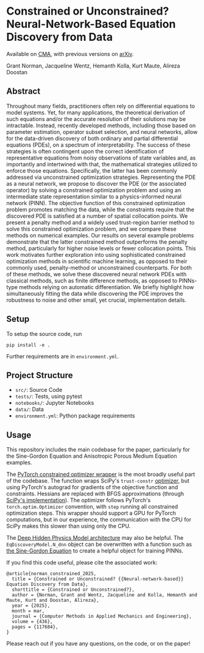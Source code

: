 # Constrained or Unconstrained? Neural-Network-Based Equation Discovery from Data

Available on [CMA](https://doi.org/10.1016/j.cma.2024.117684), with previous versions on [arXiv](https://arxiv.org/abs/2406.02581).

Grant Norman, Jacqueline Wentz, Hemanth Kolla, Kurt Maute, Alireza Doostan

## Abstract
Throughout many fields, practitioners often rely on differential equations to model systems. Yet, for many applications, the theoretical derivation of such equations and/or the accurate resolution of their solutions may be intractable. Instead, recently developed methods, including those based on parameter estimation, operator subset selection, and neural networks, allow for the data-driven discovery of both ordinary and partial differential equations (PDEs), on a spectrum of interpretability. The success of these strategies is often contingent upon the correct identification of representative equations from noisy observations of state variables and, as importantly and intertwined with that, the mathematical strategies utilized to enforce those equations. Specifically, the latter has been commonly addressed via unconstrained optimization strategies. Representing the PDE as a neural network, we propose to discover the PDE (or the associated operator) by solving a constrained optimization problem and using an intermediate state representation similar to a physics-informed neural network (PINN). The objective function of this constrained optimization problem promotes matching the data, while the constraints require that the discovered PDE is satisfied at a number of spatial collocation points. We present a penalty method and a widely used trust-region barrier method to solve this constrained optimization problem, and we compare these methods on numerical examples. Our results on several example problems demonstrate that the latter constrained method outperforms the penalty method, particularly for higher noise levels or fewer collocation points. This work motivates further exploration into using sophisticated constrained optimization methods in scientific machine learning, as opposed to their commonly used, penalty-method or unconstrained counterparts. For both of these methods, we solve these discovered neural network PDEs with classical methods, such as finite difference methods, as opposed to PINNs-type methods relying on automatic differentiation. We briefly highlight how simultaneously fitting the data while discovering the PDE improves the robustness to noise and other small, yet crucial, implementation details.

## Setup
To setup the source code, run
```
pip install -e .
```
Further requirements are in `environment.yml`.

## Project Structure
- `src/`: Source Code
- `tests/`: Tests, using pytest
- `notebooks/`: Jupyter Notebooks
- `data/`: Data
- `environment.yml`: Python package requirements

## Usage

This repository includes the main codebase for the paper, particularly for the Sine-Gordon Equation and Anisotropic Porous Medium Equation examples.

The [PyTorch constrained optimizer wrapper](./src/constrained_nn_eq_discovery/con_opt.py#L33) is the most broadly useful part of the codebase.
The function wraps SciPy's `trust-constr` [optimizer](https://docs.scipy.org/doc/scipy/reference/optimize.minimize-trustconstr.html), but using PyTorch's autograd for gradients of the objective function and constraints.
Hessians are replaced with BFGS approximations (through [SciPy's implementation](https://docs.scipy.org/doc/scipy/reference/generated/scipy.optimize.BFGS.html)).
The optimizer follows PyTorch's `torch.optim.Optimizer` convention, with `step` running all constrained optimization steps.
This wrapper should support a GPU for PyTorch computations, but in our experience, the communication with the CPU for SciPy makes this slower than using only the CPU.

The [Deep Hidden Physics Model architecture](./src/constrained_nn_eq_discovery/dhpm.py#L131) may also be helpful.
The `EqDiscoveryModel.N_dnn` object can be overwritten with a function such as [the Sine-Gordon Equation](./src/constrained_nn_eq_discovery/utils.py#L25) to create a helpful object for training PINNs.


If you find this code useful, please cite the associated work:
```
@article{norman_constrained_2025,
  title = {Constrained or Unconstrained? {{Neural-network-based}} Equation Discovery from Data},
  shorttitle = {Constrained or Unconstrained?},
  author = {Norman, Grant and Wentz, Jacqueline and Kolla, Hemanth and Maute, Kurt and Doostan, Alireza},
  year = {2025},
  month = mar,
  journal = {Computer Methods in Applied Mechanics and Engineering},
  volume = {436},
  pages = {117684},
}
```

Please reach out if you have any questions, on the code, or on the paper!

